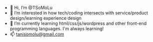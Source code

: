 - 👋 Hi, I’m @TSoMoLu
- 👀 I’m interested in how tech/coding intersects with service/product design/learning experience design
- 🌱 I’m currently learning html/css/js/wordpress and other front-end programming languages. I'm always learning!
- 📫 tanisomolu@gmail.com

<!---
TSoMoLu/TSoMoLu is a ✨ special ✨ repository because its `README.md` (this file) appears on your GitHub profile.
You can click the Preview link to take a look at your changes.
--->
